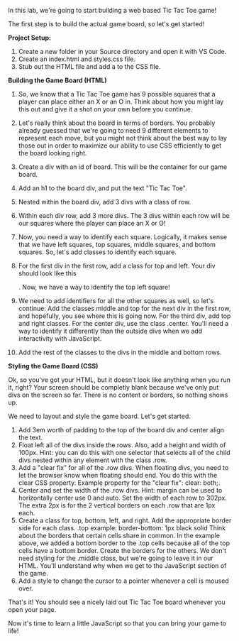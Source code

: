 In this lab, we're going to start building a web based Tic Tac Toe game!

The first step is to build the actual game board, so let's get started!

**Project Setup:**

1. Create a new folder in your Source directory and open it with VS Code.
2. Create an index.html and styles.css file.
3. Stub out the HTML file and add a <link> to the CSS file.

**Building the Game Board (HTML)**

1. So, we know that a Tic Tac Toe game has 9 possible squares that a player can place either an X or an O in. Think about how you might lay this out and give it a shot on your own before you continue.
2. Let's really think about the board in terms of borders. You probably already guessed that we're going to need 9 different elements to represent each move, but you might not think about the best way to lay those out in order to maximize our ability to use CSS efficiently to get the board looking right.

1. Create a div with an id of board. This will be the container for our game board.
2. Add an h1 to the board div, and put the text "Tic Tac Toe".
3. Nested within the board div, add 3 divs with a class of row.
4. Within each div row, add 3 more divs. 
    The 3 divs within each row will be our squares where the player can place an X or O!
5. Now, you need a way to identify each square. Logically, it makes sense that we have left squares, top squares, middle squares, and bottom squares. So, let's add classes to identify each square.
6. For the first div in the first row, add a class for top and left. Your div should look like this <div class="top left"></div>. 
    Now, we have a way to identify the top left square!
7. We need to add identifiers for all the other squares as well, so let's continue: 
    Add the classes middle and top for the next div in the first row, and hopefully, you see where this is going now. For the third div, add top and right classes.
    For the center div, use the class .center. You'll need a way to identify it differently than the outside divs when we add interactivity with JavaScript.
8. Add the rest of the classes to the divs in the middle and bottom rows.

**Styling the Game Board (CSS)**

Ok, so you've got your HTML, but it doesn't look like anything when you run it, right? Your screen should be completly blank because we've only put divs on the screen so far. There is no content or borders, so nothing shows up.

We need to layout and style the game board. Let's get started.

1. Add 3em worth of padding to the top of the board div and center align the text.
2. Float left all of the divs inside the rows. Also, add a height and width of 100px. 
    Hint: you can do this with one selector that selects all of the child divs nested within any element with the class .row.
3. Add a "clear fix" for all of the .row divs. 
    When floating divs, you need to let the browser know when floating should end. You do this with the clear CSS property.
    Example property for the "clear fix": clear: both;.
4. Center and set the width of the .row divs. 
    Hint: margin can be used to horizontally center use 0 and auto.
    Set the width of each row to 302px. The extra 2px is for the 2 vertical borders on each .row that are 1px each.
5. Create a class for top, bottom, left, and right. Add the appropriate border side for each class. 
    .top example: border-bottom: 1px black solid
    Think about the borders that certain cells share in common. In the example above, we added a bottom border to the .top cells because all of the top cells have a bottom border. Create the borders for the others.
    We don't need styling for the .middle class, but we're going to leave it in our HTML. You'll understand why when we get to the JavaScript section of the game.
6. Add a style to change the cursor to a pointer whenever a cell is moused over.

That's it! You should see a nicely laid out Tic Tac Toe board whenever you open your page.

Now it's time to learn a little JavaScript so that you can bring your game to life!